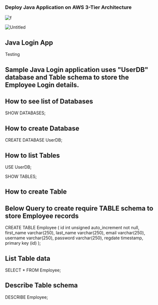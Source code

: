 ### Deploy Java Application on AWS 3-Tier Architecture

![f](https://github.com/santoshbd67/3-tier-devops-java-login-app/assets/150413783/21c01ada-277a-4904-8db5-0f7d7b360db1)




![Untitled](https://github.com/santoshbd67/3-tier-devops-java-login-app/assets/150413783/114507f4-62bb-4598-9f5a-8bb1d491cdde)





## Java Login App ##
Testing 

## Sample Java Login application uses "UserDB" database and Table schema to store the Employee Login details. ##

## How to see list of Databases ##
SHOW DATABASES;

## How to create Database ##

CREATE DATABASE UserDB;

## How to list Tables ##

USE UserDB;

SHOW TABLES;

## How to create Table ##
## Below Query to create require TABLE schema to store Employee records ##

CREATE TABLE Employee (
  id int unsigned auto_increment not null,
  first_name varchar(250),
  last_name varchar(250),
  email varchar(250),
  username varchar(250),
  password varchar(250),
  regdate timestamp,
  primary key (id)
);

## List Table data ##
SELECT * FROM Employee;

## Describe Table schema ##
DESCRIBE Employee;
